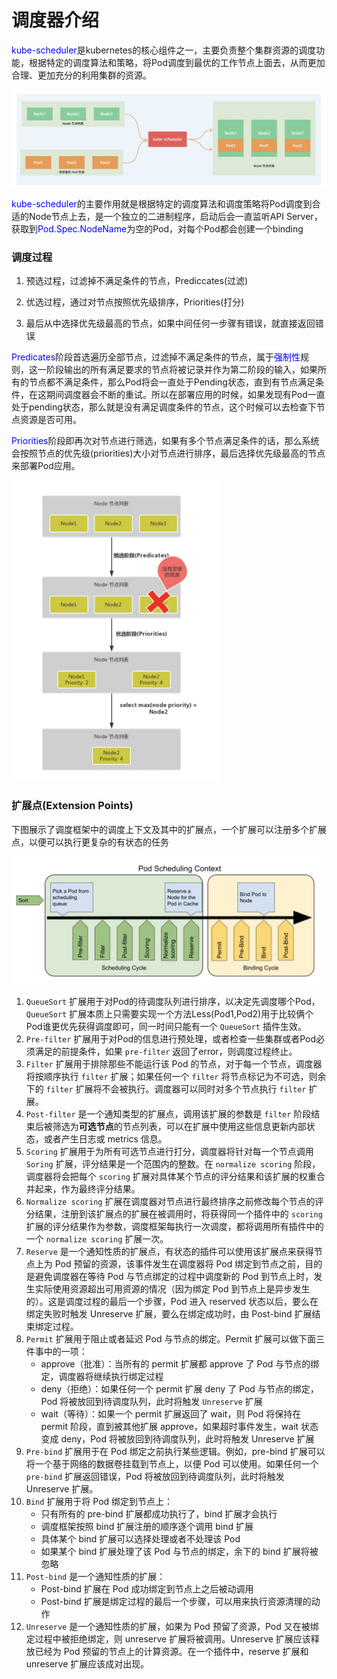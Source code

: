 # 调度器介绍

<font color=blue>kube-scheduler</font>是kubernetes的核心组件之一，主要负责整个集群资源的调度功能，根据特定的调度算法和策略，将Pod调度到最优的工作节点上面去，从而更加合理、更加充分的利用集群的资源。

<img src=../img/scheduler-1.jpg />

<font color=blue>kube-scheduler</font>的主要作用就是根据特定的调度算法和调度策略将Pod调度到合适的Node节点上去，是一个独立的二进制程序，启动后会一直监听API Server，获取到<font color=blue>Pod.Spec.NodeName</font>为空的Pod，对每个Pod都会创建一个binding



### 调度过程

1. 预选过程，过滤掉不满足条件的节点，Prediccates(过滤)

2. 优选过程，通过对节点按照优先级排序，Priorities(打分)
3. 最后从中选择优先级最高的节点，如果中间任何一步骤有错误，就直接返回错误

<font color=blue>Predicates</font>阶段首选遍历全部节点，过滤掉不满足条件的节点，属于<font color=blue>强制性</font>规则，这一阶段输出的所有满足要求的节点将被记录并作为第二阶段的输入，如果所有的节点都不满足条件，那么Pod将会一直处于Pending状态，直到有节点满足条件，在这期间调度器会不断的重试。所以在部署应用的时候，如果发现有Pod一直处于pending状态，那么就是没有满足调度条件的节点，这个时候可以去检查下节点资源是否可用。

<font color=blue>Priorities</font>阶段即再次对节点进行筛选，如果有多个节点满足条件的话，那么系统会按照节点的优先级(priorities)大小对节点进行排序，最后选择优先级最高的节点来部署Pod应用。

<img src=../img/scheduler-2.jpg style="zoom:47%;" />



### 扩展点(Extension Points)

下图展示了调度框架中的调度上下文及其中的扩展点，一个扩展可以注册多个扩展点，以便可以执行更复杂的有状态的任务

<img src=../img/scheduler-3.jpg style="zoom:80%;" />

1. `QueueSort` 扩展用于对Pod的待调度队列进行排序，以决定先调度哪个Pod，`QueueSort` 扩展本质上只需要实现一个方法Less(Pod1,Pod2)用于比较俩个Pod谁更优先获得调度即可，同一时间只能有一个 `QueueSort` 插件生效。
2. `Pre-filter` 扩展用于对Pod的信息进行预处理，或者检查一些集群或者Pod必须满足的前提条件，如果 `pre-filter` 返回了error，则调度过程终止。
3. `Filter` 扩展用于排除那些不能运行该 Pod 的节点，对于每一个节点，调度器将按顺序执行 `filter` 扩展；如果任何一个 `filter` 将节点标记为不可选，则余下的 `filter` 扩展将不会被执行。调度器可以同时对多个节点执行 `filter` 扩展。
4. `Post-filter` 是一个通知类型的扩展点，调用该扩展的参数是 `filter` 阶段结束后被筛选为**可选节点**的节点列表，可以在扩展中使用这些信息更新内部状态，或者产生日志或 metrics 信息。
5. `Scoring` 扩展用于为所有可选节点进行打分，调度器将针对每一个节点调用 `Soring` 扩展，评分结果是一个范围内的整数。在 `normalize scoring` 阶段，调度器将会把每个 `scoring` 扩展对具体某个节点的评分结果和该扩展的权重合并起来，作为最终评分结果。
6. `Normalize scoring` 扩展在调度器对节点进行最终排序之前修改每个节点的评分结果，注册到该扩展点的扩展在被调用时，将获得同一个插件中的 `scoring` 扩展的评分结果作为参数，调度框架每执行一次调度，都将调用所有插件中的一个 `normalize scoring` 扩展一次。
7. `Reserve` 是一个通知性质的扩展点，有状态的插件可以使用该扩展点来获得节点上为 Pod 预留的资源，该事件发生在调度器将 Pod 绑定到节点之前，目的是避免调度器在等待 Pod 与节点绑定的过程中调度新的 Pod 到节点上时，发生实际使用资源超出可用资源的情况（因为绑定 Pod 到节点上是异步发生的）。这是调度过程的最后一个步骤，Pod 进入 reserved 状态以后，要么在绑定失败时触发 Unreserve 扩展，要么在绑定成功时，由 Post-bind 扩展结束绑定过程。
8. `Permit` 扩展用于阻止或者延迟 Pod 与节点的绑定。Permit 扩展可以做下面三件事中的一项：
   - approve（批准）：当所有的 permit 扩展都 approve 了 Pod 与节点的绑定，调度器将继续执行绑定过程
   - deny（拒绝）：如果任何一个 permit 扩展 deny 了 Pod 与节点的绑定，Pod 将被放回到待调度队列，此时将触发 `Unreserve` 扩展
   - wait（等待）：如果一个 permit 扩展返回了 wait，则 Pod 将保持在 permit 阶段，直到被其他扩展 approve，如果超时事件发生，wait 状态变成 deny，Pod 将被放回到待调度队列，此时将触发 Unreserve 扩展
9. `Pre-bind` 扩展用于在 Pod 绑定之前执行某些逻辑。例如，pre-bind 扩展可以将一个基于网络的数据卷挂载到节点上，以便 Pod 可以使用。如果任何一个 `pre-bind` 扩展返回错误，Pod 将被放回到待调度队列，此时将触发 Unreserve 扩展。
10. `Bind` 扩展用于将 Pod 绑定到节点上：
    - 只有所有的 pre-bind 扩展都成功执行了，bind 扩展才会执行
    - 调度框架按照 bind 扩展注册的顺序逐个调用 bind 扩展
    - 具体某个 bind 扩展可以选择处理或者不处理该 Pod
    - 如果某个 bind 扩展处理了该 Pod 与节点的绑定，余下的 bind 扩展将被忽略
11. `Post-bind` 是一个通知性质的扩展：
    - Post-bind 扩展在 Pod 成功绑定到节点上之后被动调用
    - Post-bind 扩展是绑定过程的最后一个步骤，可以用来执行资源清理的动作
12. `Unreserve` 是一个通知性质的扩展，如果为 Pod 预留了资源，Pod 又在被绑定过程中被拒绝绑定，则 unreserve 扩展将被调用。Unreserve 扩展应该释放已经为 Pod 预留的节点上的计算资源。在一个插件中，reserve 扩展和 unreserve 扩展应该成对出现。





































































